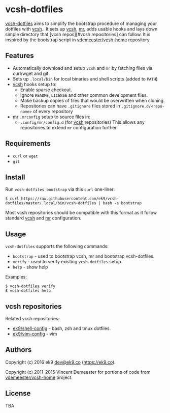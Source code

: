vcsh-dotfiles
=============

[vcsh-dotfiles][0] aims to simplify the bootstrap procedure of managing your
dotfiles with [vcsh][1].. It sets up [vcsh][1], [mr][2], adds usable hooks and
lays down simple directory that [vcsh repos][#vcsh repositories] can follow.
It is inspired by the bootstrap script in [vdemeester/vcsh-home][3] repository.

## Features

- Automatically download and setup `vcsh` and `mr` by fetching files via
  curl/wget and git.
- Sets up `.local/bin` for local binaries and shell scripts (added to `PATH`)
- [vcsh][1] hooks setup to:
    - Enable sparse checkout.
    - Ignore `README`, `LICENSE` and other common development files.
    - Make backup copies of files that would be overwritten when cloning.
    - Repositories can have `.gitignore` files stored
      in `.gitignore.d/<repo-name>` of every repository
- [mr][2] `.mrconfig` setup to source files in:
    - `.config/mr/config.d` (for [vcsh][1] repositories)
  This allows any repositories to extend `mr` configuration further.

## Requirements

- `curl` or `wget`
- `git`

## Install

Run `vcsh-dotfiles bootstrap` via this `curl` one-liner:

    $ curl https://raw.githubusercontent.com/ek9/vcsh-dotfiles/master/.local/bin/vcsh-dotfiles | bash -s bootstrap

Most vcsh repositories should be compatible with this format as it follow
standard [vcsh][1] and [mr][2] configuration.

## Usage

`vcsh-dotfiles` supports the following commands:

- `bootstrap` - used to bootstrap vcsh, mr and bootstrap vcsh-dotfiles.
- `verify` - used to verify existing `vcsh-dotfiles` setup.
- `help` - show help

Examples:

    $ vcsh-dotfiles verify
    $ vcsh-dotfiles help

## vcsh repositories

Related vcsh repositories:

- [ek9/shell-config][10] - bash, zsh and tmux dotfiles.
- [ek9/vim-config][11] - vim

## Authors

Copyright (c) 2016 ek9 <dev@ek9.co> (https://ek9.co).

Copyright (c) 2011-2015 Vincent Demeester for portions of code from
[vdemeester/vcsh-home][3] project.

## License

TBA

[0]: https://github.com/ek9/vcsh-dotfiles
[1]: https://github.com/RichiH/vcsh
[2]: https://github.com/joeyh/myrepos
[3]: https://github.com/vdemeester/vcsh-home
[10]: https://github.com/ek9/shell-config
[11]: https://github.com/ek9/vim-config
